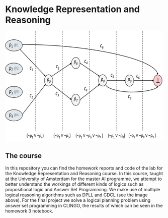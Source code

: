 # Knowledge Representation and Reasoning
<p align="center">
<img src="https://github.com/DidierMerk/KnowledgeRepresentation/blob/main/conflictgraph.png" width="650" height="350" alt="Plots of mean functions for different values of theta (from the second computer lab)">
</p>

## The course
In this repository you can find the homework reports and code of the lab for the Knowledge Representation and Reasoning course. In this course, taught at the University of Amsterdam for the master AI programme, we attempt to better understand the workings of different kinds of logics such as propositional logic and Answer Set Programming. We make use of multiple logical reasoning algorithms such as DPLL and CDCL (see the image above). For the final project we solve a logical planning problem using answer set programming in CLINGO, the results of which can be seen in the homework 3 notebook. 

